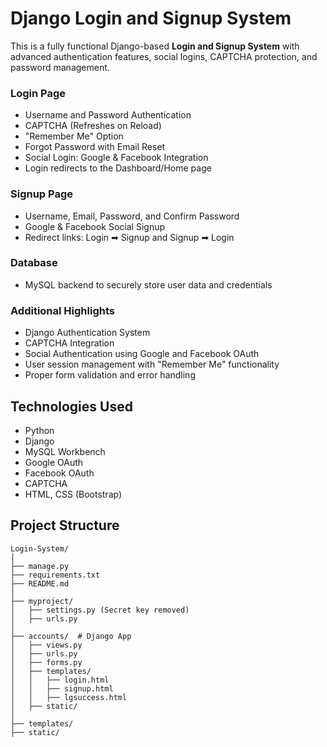 # Django Login and Signup System

This is a fully functional Django-based **Login and Signup System** with advanced authentication features, social logins, CAPTCHA protection, and password management.

### Login Page
- Username and Password Authentication
- CAPTCHA (Refreshes on Reload)
- "Remember Me" Option
- Forgot Password with Email Reset
- Social Login: Google & Facebook Integration
- Login redirects to the Dashboard/Home page

### Signup Page
- Username, Email, Password, and Confirm Password
- Google & Facebook Social Signup
- Redirect links: Login ➡ Signup and Signup ➡ Login

### Database
- MySQL backend to securely store user data and credentials

### Additional Highlights
- Django Authentication System
- CAPTCHA Integration
- Social Authentication using Google and Facebook OAuth
- User session management with "Remember Me" functionality
- Proper form validation and error handling

## Technologies Used
- Python
- Django
- MySQL Workbench
- Google OAuth 
- Facebook OAuth 
- CAPTCHA
- HTML, CSS (Bootstrap)

## Project Structure
```text
Login-System/
│
├── manage.py
├── requirements.txt
├── README.md
│
├── myproject/
│   ├── settings.py (Secret key removed)
│   ├── urls.py
│
├── accounts/  # Django App
│   ├── views.py
│   ├── urls.py
│   ├── forms.py
│   ├── templates/
│   │   ├── login.html
│   │   ├── signup.html
│   │   ├── lgsuccess.html
│   ├── static/
│
├── templates/
├── static/
